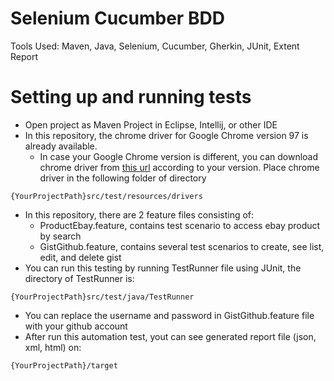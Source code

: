 # Selenium Cucumber BDD

Tools Used: Maven, Java, Selenium, Cucumber, Gherkin, JUnit, Extent Report

# Setting up and running tests

* Open project as Maven Project in Eclipse, Intellij, or other IDE 
* In this repository, the chrome driver for Google Chrome version 97 is already available. 
	* In case your Google Chrome version is different, you can download chrome driver from [this url](https://chromedriver.chromium.org/downloads) according to your version. Place chrome driver in the following folder of directory
```
{YourProjectPath}src/test/resources/drivers
```
* In this repository, there are 2 feature files consisting of:
	* ProductEbay.feature, contains test scenario to access ebay product by search
	* GistGithub.feature, contains several test scenarios to create, see list, edit, and delete gist
* You can run this testing by running TestRunner file using JUnit, the directory of TestRunner is:
```
{YourProjectPath}src/test/java/TestRunner
```
* You can replace the username and password in GistGithub.feature file with your github account
* After run this automation test, yout can see generated report file (json, xml, html) on:
```
{YourProjectPath}/target
```
